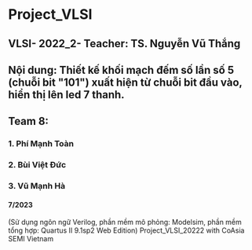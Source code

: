 # Project_VLSI
## VLSI- 2022_2- Teacher: TS. Nguyễn Vũ Thắng
## Nội dung: Thiết kế khối mạch đếm số lần số 5 (chuỗi bit "101") xuất hiện từ chuỗi bit đầu vào, hiển thị lên led 7 thanh.

## Team 8:
### 1. Phí Mạnh Toàn
### 2. Bùi Việt Đức
### 3. Vũ Mạnh Hà
#### 7/2023

(Sử dụng ngôn ngữ Verilog, phần mềm mô phỏng: Modelsim, phần mềm tổng hợp: Quartus II 9.1sp2 Web Edition)
Project_VLSI_20222 with CoAsia SEMI Vietnam
